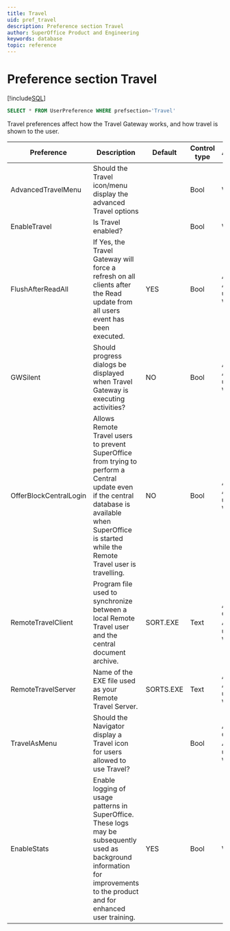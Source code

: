 ```yaml
---
title: Travel
uid: pref_travel
description: Preference section Travel
author: SuperOffice Product and Engineering
keywords: database
topic: reference
---
```


# Preference section Travel

[!include[SQL](./includes/to-view-pref.md)]

```SQL
SELECT * FROM UserPreference WHERE prefsection='Travel'
```

Travel preferences affect how the Travel Gateway works, and how travel is shown to the user.

| Preference | Description | Default | Control type | Access |
|---|---|---|---|---|
| AdvancedTravelMenu | Should the Travel icon/menu display the advanced Travel options | | Bool | Wizard |
| EnableTravel | Is Travel enabled? | | Bool | Wizard |
| FlushAfterReadAll | If Yes, the Travel Gateway will force a refresh on all clients after the Read update from all users event has been executed. | YES | Bool | Admin, Admin users, Wizard |
| GWSilent | Should progress dialogs be displayed when Travel Gateway is executing activities? | NO | Bool | Admin, Admin users, Wizard |
| OfferBlockCentralLogin | Allows Remote Travel users to prevent SuperOffice from trying to perform a Central update even if the central database is available when SuperOffice is started while the Remote Travel user is travelling. | NO | Bool | Admin, Admin users, Wizard |
| RemoteTravelClient | Program file used to synchronize between a local Remote Travel user and the central document archive. | SORT.EXE | Text | Admin, Crm, Admin users, Wizard |
| RemoteTravelServer | Name of the EXE file used as your Remote Travel Server. | SORTS.EXE | Text | Admin, Admin users, Wizard |
| TravelAsMenu | Should the Navigator display a Travel icon for users allowed to use Travel? | | Bool | Admin, Crm, Admin users, Wizard |
| EnableStats | Enable logging of usage patterns in SuperOffice. These logs may be subsequently used as background information for improvements to the product and for enhanced user training. | YES | Bool | Wizard |
